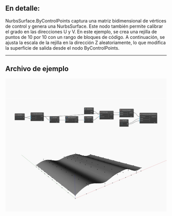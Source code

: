 ## En detalle:
NurbsSurface.ByControlPoints captura una matriz bidimensional de vértices de control y genera una NurbsSurface. Este nodo también permite calibrar el grado en las direcciones U y V. En este ejemplo, se crea una rejilla de puntos de 10 por 10 con un rango de bloques de código. A continuación, se ajusta la escala de la rejilla en la dirección Z aleatoriamente, lo que modifica la superficie de salida desde el nodo ByControlPoints.
___
## Archivo de ejemplo

![ByControlPoints](./Autodesk.DesignScript.Geometry.NurbsSurface.ByControlPoints_img.jpg)

